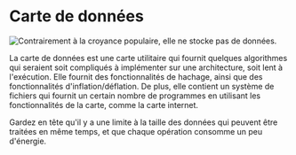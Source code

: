 # Carte de données

![Contrairement à la croyance populaire, elle ne stocke pas de données.](oredict:oc:dataCard1)

La carte de données est une carte utilitaire qui fournit quelques algorithmes qui seraient soit compliqués à implémenter sur une architecture, soit lent à l'exécution. Elle fournit des fonctionnalités de hachage, ainsi que des fonctionnalités d'inflation/déflation. De plus, elle contient un système de fichiers qui fournit un certain nombre de programmes en utilisant les fonctionnalités de la carte, comme la carte internet.

Gardez en tête qu'il y a une limite à la taille des données qui peuvent être traitées en même temps, et que chaque opération consomme un peu d'énergie.
